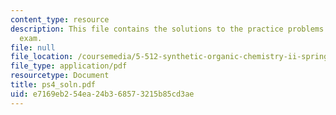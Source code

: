 ```yaml
---
content_type: resource
description: This file contains the solutions to the practice problems for the first
  exam.
file: null
file_location: /coursemedia/5-512-synthetic-organic-chemistry-ii-spring-2005/e7169eb254ea24b368573215b85cd3ae_ps4_soln.pdf
file_type: application/pdf
resourcetype: Document
title: ps4_soln.pdf
uid: e7169eb2-54ea-24b3-6857-3215b85cd3ae
---
```

